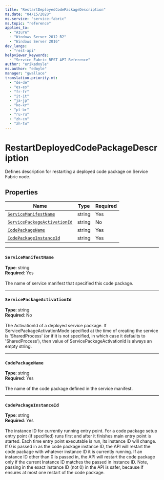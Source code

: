 ```yaml
---
title: "RestartDeployedCodePackageDescription"
ms.date: "04/15/2020"
ms.service: "service-fabric"
ms.topic: "reference"
applies_to: 
  - "Azure"
  - "Windows Server 2012 R2"
  - "Windows Server 2016"
dev_langs: 
  - "rest-api"
helpviewer_keywords: 
  - "Service Fabric REST API Reference"
author: "erikadoyle"
ms.author: "edoyle"
manager: "gwallace"
translation.priority.mt: 
  - "de-de"
  - "es-es"
  - "fr-fr"
  - "it-it"
  - "ja-jp"
  - "ko-kr"
  - "pt-br"
  - "ru-ru"
  - "zh-cn"
  - "zh-tw"
---
```

# RestartDeployedCodePackageDescription

Defines description for restarting a deployed code package on Service Fabric node.


## Properties
| Name | Type | Required |
| --- | --- | --- |
| [`ServiceManifestName`](#servicemanifestname) | string | Yes |
| [`ServicePackageActivationId`](#servicepackageactivationid) | string | No |
| [`CodePackageName`](#codepackagename) | string | Yes |
| [`CodePackageInstanceId`](#codepackageinstanceid) | string | Yes |

____
### `ServiceManifestName`
__Type__: string <br/>
__Required__: Yes<br/>
<br/>
The name of service manifest that specified this code package.

____
### `ServicePackageActivationId`
__Type__: string <br/>
__Required__: No<br/>
<br/>
The ActivationId of a deployed service package. If ServicePackageActivationMode specified at the time of creating the service
is 'SharedProcess' (or if it is not specified, in which case it defaults to 'SharedProcess'), then value of ServicePackageActivationId
is always an empty string.


____
### `CodePackageName`
__Type__: string <br/>
__Required__: Yes<br/>
<br/>
The name of the code package defined in the service manifest.

____
### `CodePackageInstanceId`
__Type__: string <br/>
__Required__: Yes<br/>
<br/>
The instance ID for currently running entry point. For a code package setup entry point (if specified) runs first and after it finishes main entry point is started.
Each time entry point executable is run, its instance ID will change. If 0 is passed in as the code package instance ID, the API will restart the code package with whatever instance ID it is currently running.
If an instance ID other than 0 is passed in, the API will restart the code package only if the current Instance ID matches the passed in instance ID.
Note, passing in the exact instance ID (not 0) in the API is safer, because if ensures at most one restart of the code package.

